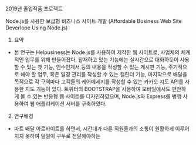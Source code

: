 2019년 졸업작품 프로젝트

Node.js를 사용한 보급형 비즈니스 사이트 개발
(Affordable Business Web Site Deverlope Using Node.js)

1) 요약
- 본 연구는 Helpusiness는 Node.js를 사용하여 제작한 웹 사이트로, 사업체의 체계적인 업무를 위해 만들어졌다.
  탑재하고 있는 기능에는 실시간으로 대화하듯이 사용할 수 있는 챗 기능, 인수인계서 등의 내용을 작성할 수 있는 게시판 기능,
  주기적으로 해야 할 업무, 혹은 일정 관리를 작성할 수 있는 캘린더 기능,
  마지막으로 배달을 목적으로 각 구역마다 고객들의 케어메세지를 작성할 수 있는 카카오 지도 API를 사용한 지도 기능이 있다.
  트위터의 BOOTSTRAP을 사용하여 모바일에서도 편안하게 볼 수 있는 반응형 웹 사이트를 디자인하였으며,
  Node.js와 Express를 병행 사용하여 웹 애플리케이션 서버를 구축하였다.
  
2) 연구배경
- 마트 배달 아르바이트를 하면서, 시간대가 다른 직원들과의 소통이 원활하게 이루어지지 못하여 일일이 구두로 전달해야하는 
